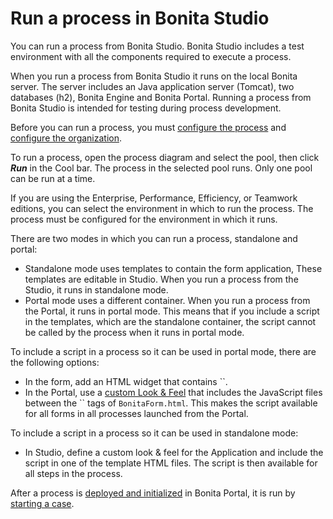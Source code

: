 # Run a process in Bonita Studio

You can run a process from Bonita Studio. Bonita Studio includes a test environment with all the components required to execute a process.

When you run a process from Bonita Studio it runs on the local Bonita server. The server includes an Java application server (Tomcat), two databases (h2), Bonita Engine and Bonita Portal. Running a process from Bonita Studio is intended for testing during process development.

Before you can run a process, you must [configure the process](configuring-a-process.md)
and [configure the organization](organization-management-in-bonita-bpm-studio.md).

To run a process, open the process diagram and select the pool, then click **_Run_** in the Cool bar. The process in the selected pool runs. Only one pool can be run at a time.

If you are using the Enterprise, Performance, Efficiency, or Teamwork editions, you can select the environment in which to run the process. The 
process must be configured for the environment in which it runs.

There are two modes in which you can run a process, standalone and portal:

* Standalone mode uses templates to contain the form application, These templates are editable in Studio. When you run a process from the Studio, it runs in standalone mode.
* Portal mode uses a different container. When you run a process from the Portal, it runs in portal mode.
This means that if you include a script in the templates, which are the standalone container, the script cannot be called by the process when it runs in portal mode.

To include a script in a process so it can be used in portal mode, there are the following options:

* In the form, add an HTML widget that contains ``.
* In the Portal, use a [custom Look & Feel](managing-look-feel.md) that includes the JavaScript files between the `` tags of `BonitaForm.html`. 
This makes the script available for all forms in all processes launched from the Portal. 

To include a script in a process so it can be used in standalone mode:

* In Studio, define a custom look & feel for the Application and include the script in one of the template HTML files. The script is then available for all steps in the process.

After a process is [deployed and initialized](processes.md) in Bonita Portal, it is run by [starting a case](cases.md).
